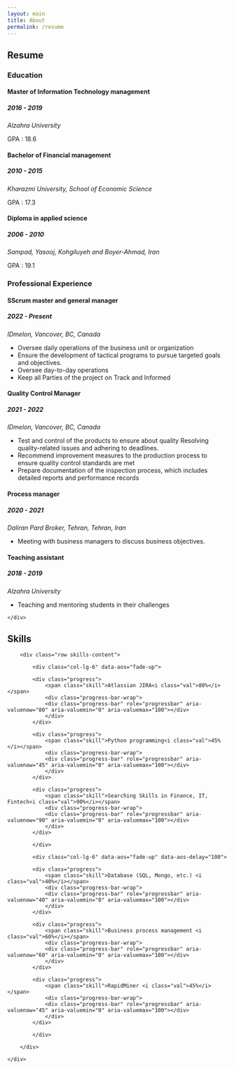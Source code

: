 ```yaml
---
layout: main
title: About
permalink: /resume
---
```



<!-- ======= Resume Section ======= -->
<section id="resume" class="resume">
    <div class="container">
    <div class="section-title">
        <h2>Resume</h2>
        <!-- <p>Add text here</p> -->
    </div>
    <div class="row">
        <div class="col-lg-6" data-aos="fade-up">
            <h3 class="resume-title">Education</h3>
            <div class="resume-item">
                <h4>Master of Information Technology management</h4>
                <h5>2016 - 2019</h5>
                <p><em>Alzahra University</em></p>
                <p>GPA : 18.6</p>
            </div>
            <div class="resume-item">
                <h4>Bachelor of Financial management</h4>
                <h5>2010 - 2015</h5>
                <p><em>Kharazmi University, School of Economic Science</em></p>
                <p>GPA : 17.3</p>
            </div>
            <div class="resume-item">
                <h4>Diploma in applied science</h4>
                <h5>2006 - 2010</h5>
                <p><em>Sampad, Yasooj, Kohgiluyeh and Boyer-Ahmad, Iran</em></p>
                <p>GPA : 19.1</p>
            </div>
            </div>
            <div class="col-lg-6" data-aos="fade-up" data-aos-delay="100">
            <h3 class="resume-title">Professional Experience</h3>
            <div class="resume-item">
                <h4>SScrum master and general manager</h4>
                <h5>2022 - Present</h5>
                <p><em>IDmelon, Vancover, BC, Canada</em></p>
                <ul>
                <li>Oversee daily operations of the business unit or organization</li>
                <li>Ensure the development of tactical programs to pursue targeted goals and objectives. </li>
                <li>Oversee day-to-day operations</li>
                <li>Keep all Parties of the project on Track and Informed</li>
                </ul>
            </div>
            <div class="resume-item">
                <h4>Quality Control Manager</h4>
                <h5>2021 - 2022</h5>
                <p><em>IDmelon, Vancover, BC, Canada</em></p>
                <ul>
                <li>Test and control of the products to ensure about quality Resolving quality-related issues and adhering to deadlines.</li>
                <li>Recommend improvement measures to the production process to ensure quality control standards are met</li>
                <li>Prepare documentation of the inspection process, which includes detailed reports and performance records</li>
                </ul>
            </div>
            <div class="resume-item">
                <h4>Process manager</h4>
                <h5>2020 - 2021</h5>
                <p><em>Daliran Pard Broker, Tehran, Tehran, Iran</em></p>
                <ul>
                <li>Meeting with business managers to discuss business objectives.</li>
                </ul>
            </div>
            <div class="resume-item">
                <h4>Teaching assistant</h4>
                <h5>2018 - 2019</h5>
                <p><em>Alzahra University</em></p>
                <ul>
                <li>Teaching and mentoring students in their challenges</li>
                </ul>
            </div>
        </div>
    </div>

    </div>
</section>
<!-- End Resume Section -->

<!-- ======= Skills Section ======= -->
<section id="skills" class="skills section-bg">
    <div class="container">
        <div class="section-title">
            <h2>Skills</h2>
            <!-- <p>Magnam dolores commodi suscipit. Necessitatibus eius consequatur ex aliquid fuga eum quidem. Sit sint consectetur velit. Quisquam quos quisquam cupiditate. Et nemo qui impedit suscipit alias ea. Quia fugiat sit in iste officiis commodi quidem hic quas.</p> -->
        </div>

        <div class="row skills-content">

            <div class="col-lg-6" data-aos="fade-up">

            <div class="progress">
                <span class="skill">Atlassian JIRA<i class="val">80%</i></span>
                <div class="progress-bar-wrap">
                <div class="progress-bar" role="progressbar" aria-valuenow="80" aria-valuemin="0" aria-valuemax="100"></div>
                </div>
            </div>

            <div class="progress">
                <span class="skill">Python programming<i class="val">45%</i></span>
                <div class="progress-bar-wrap">
                <div class="progress-bar" role="progressbar" aria-valuenow="45" aria-valuemin="0" aria-valuemax="100"></div>
                </div>
            </div>

            <div class="progress">
                <span class="skill">Searching Skills in Finance, IT, Fintech<i class="val">90%</i></span>
                <div class="progress-bar-wrap">
                <div class="progress-bar" role="progressbar" aria-valuenow="90" aria-valuemin="0" aria-valuemax="100"></div>
                </div>
            </div>

            </div>

            <div class="col-lg-6" data-aos="fade-up" data-aos-delay="100">

            <div class="progress">
                <span class="skill">Database (SQL, Mongo, etc.) <i class="val">40%</i></span>
                <div class="progress-bar-wrap">
                <div class="progress-bar" role="progressbar" aria-valuenow="40" aria-valuemin="0" aria-valuemax="100"></div>
                </div>
            </div>

            <div class="progress">
                <span class="skill">Business process management <i class="val">60%</i></span>
                <div class="progress-bar-wrap">
                <div class="progress-bar" role="progressbar" aria-valuenow="60" aria-valuemin="0" aria-valuemax="100"></div>
                </div>
            </div>

            <div class="progress">
                <span class="skill">RapidMiner <i class="val">45%</i></span>
                <div class="progress-bar-wrap">
                <div class="progress-bar" role="progressbar" aria-valuenow="45" aria-valuemin="0" aria-valuemax="100"></div>
                </div>
            </div>

            </div>

        </div>

    </div>
</section>
<!-- End Skills Section -->